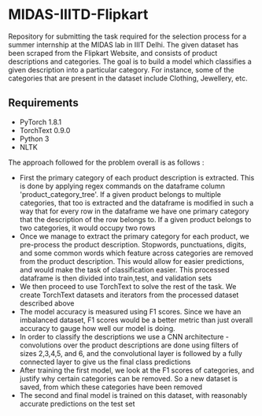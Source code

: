 # MIDAS-IIITD-Flipkart

Repository for submitting the task required for the selection process for a summer internship at the MIDAS lab in IIIT Delhi. The given dataset has been scraped from the Flipkart Website, and consists of product descriptions and categories. The goal is to build a model which classifies a given  description into a particular category. For instance, some of the categories that are present in the dataset include Clothing, Jewellery, etc.

## Requirements 

* PyTorch 1.8.1
* TorchText 0.9.0
* Python 3 
* NLTK 

The approach followed for the problem overall is as follows :

  * First the primary category of each product description is extracted. This is done by applying regex commands on the dataframe column 'product_category_tree'. If a given product belongs to multiple categories, that too is extracted and the dataframe is modified in such a way that for every row in the dataframe we have one primary category that the description of the row belongs to. If a given product belongs to two categories, it would occupy two rows
  * Once we manage to extract the primary category for each product, we pre-process the product description. Stopwords, punctuations, digits, and some common words which feature across categories are removed from the product description. This would allow for easier predictions, and would make the task of classification easier. This processed dataframe is then divided into train,test, and validation sets
  * We then proceed to use TorchText to solve the rest of the task. We create TorchText datasets and iterators from the processed dataset described above
  * The model accuracy is measured using F1 scores. Since we have an imbalanced dataset, F1 scores would be a better metric than just overall accuracy to gauge how well our model is doing.
  * In order to classify the descriptions we use a CNN architecture - convolutions over the product descriptions are done using filters of sizes 2,3,4,5, and 6, and the convolutional layer is followed by a fully connected layer to give us the final class predictions 
  * After training the first model, we look at the F1 scores of categories, and justify why certain categories can be removed. So a new dataset is saved, from which these categories have been removed
  * The second and final model is trained on this dataset, with reasonably accurate predictions on the test set 

